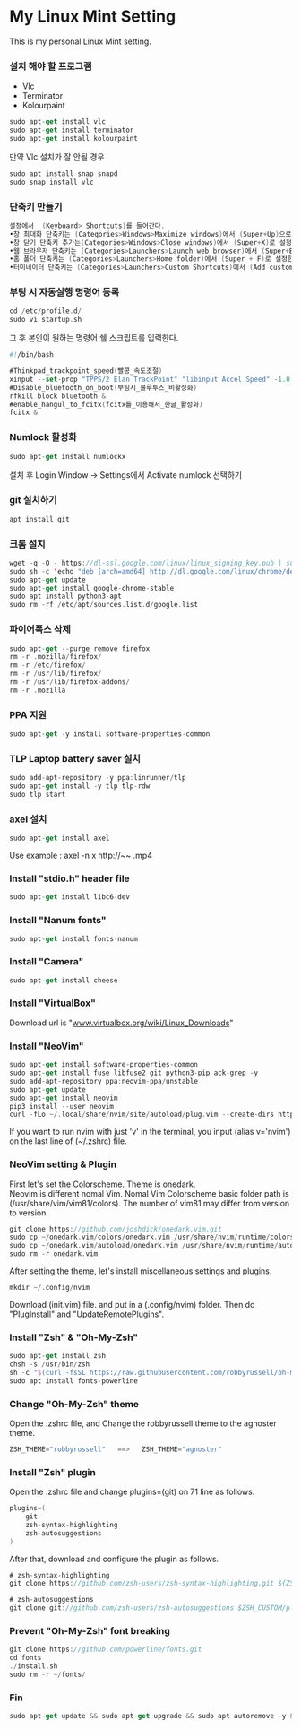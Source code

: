 # My Linux Mint Setting
This is my personal Linux Mint setting.  

### 설치 해야 할 프로그램
* Vlc
* Terminator
* Kolourpaint
```swift
sudo apt-get install vlc
sudo apt-get install terminator
sudo apt-get install kolourpaint
```
만약 Vlc 설치가 잘 안될 경우
```swift
sudo apt install snap snapd
sudo snap install vlc
```
  
### 단축키 만들기
```swift
설정에서  (Keyboard> Shortcuts)를 들어간다.
•창 최대화 단축키는 (Categories>Windows>Maximize windows)에서 (Super+Up)으로 설정한다.
•창 닫기 단축키 추가는(Categories>Windows>Close windows)에서 (Super+X)로 설정한다.
•웹 브라우저 단축키는 (Categories>Launchers>Launch web browser)에서 (Super+E)로 설정한다.
•홈 폴더 단축키는 (Categories>Launchers>Home folder)에서 (Super + F)로 설정한다,
•터미네이터 단축키는 (Categories>Launchers>Custom Shortcuts)에서 (Add custom shortcut)를 누른 뒤 Name 하고 Command를 terminator로 하고 단축키는 (Super+T)로 설정한다.
```

### 부팅 시 자동실행 명령어 등록
```swift
cd /etc/profile.d/ 
sudo vi startup.sh
```

그 후 본인이 원하는 명령어 쉘 스크립트를 입력한다.
```swift
#!/bin/bash

#Thinkpad_trackpoint_speed(빨콩_속도조절)
xinput --set-prop "TPPS/2 Elan TrackPoint" "libinput Accel Speed" -1.0 &
#Disable_bluetooth_on_boot(부팅시_블루투스_비활성화)
rfkill block bluetooth &
#enable_hangul_to_fcitx(fcitx를_이용해서_한글_활성화)
fcitx &
```

### Numlock 활성화
```swift
sudo apt-get install numlockx
```
설치 후 Login Window -> Settings에서 Activate numlock 선택하기

### git 설치하기
```swift
apt install git
```

### 크롬 설치
```swift
wget -q -O - https://dl-ssl.google.com/linux/linux_signing_key.pub | sudo apt-key add -
sudo sh -c 'echo "deb [arch=amd64] http://dl.google.com/linux/chrome/deb/ stable main" >> /etc/apt/sources.list.d/google.list'
sudo apt-get update
sudo apt-get install google-chrome-stable
sudo apt install python3-apt
sudo rm -rf /etc/apt/sources.list.d/google.list
```

### 파이어폭스 삭제
```swift
sudo apt-get --purge remove firefox
rm -r .mozilla/firefox/
rm -r /etc/firefox/
rm -r /usr/lib/firefox/
rm -r /usr/lib/firefox-addons/
rm -r .mozilla
```

### PPA 지원
```swift
sudo apt-get -y install software-properties-common
```

### TLP Laptop battery saver 설치
```swift
sudo add-apt-repository -y ppa:linrunner/tlp
sudo apt-get install -y tlp tlp-rdw
sudo tlp start
```

### axel 설치
```swift
sudo apt-get install axel
```
Use example : axel -n x http://~~ .mp4

### Install "stdio.h" header file
```swift
sudo apt-get install libc6-dev
```

### Install "Nanum fonts"
```swift
sudo apt-get install fonts-nanum
```

### Install "Camera"
```swift
sudo apt-get install cheese
```

### Install "VirtualBox"
Download url is "www.virtualbox.org/wiki/Linux_Downloads"

### Install "NeoVim"
```swift
sudo apt-get install software-properties-common
sudo apt-get install fuse libfuse2 git python3-pip ack-grep -y
sudo add-apt-repository ppa:neovim-ppa/unstable
sudo apt-get update
sudo apt-get install neovim
pip3 install --user neovim
curl -fLo ~/.local/share/nvim/site/autoload/plug.vim --create-dirs https://raw.githubusercontent.com/junegunn/vim-plug/master/plug.vim
```
If you want to run nvim with just 'v' in the terminal,
you input (alias v='nvim') on the last line of (~/.zshrc) file.

### NeoVim setting & Plugin
First let's set the Colorscheme. Theme is onedark.  
Neovim is different nomal Vim. Nomal Vim Colorscheme basic folder path is (/usr/share/vim/vim81/colors).
The number of vim81 may differ from version to version.
```swift
git clone https://github.com/joshdick/onedark.vim.git
sudo cp ~/onedark.vim/colors/onedark.vim /usr/share/nvim/runtime/colors/
sudo cp ~/onedark.vim/autoload/onedark.vim /usr/share/nvim/runtime/autoload/
sudo rm -r onedark.vim
```
After setting the theme, let's install miscellaneous settings and plugins.
```swift
mkdir ~/.config/nvim
```
Download (init.vim) file. and put in a (.config/nvim) folder.
Then do "PlugInstall" and "UpdateRemotePlugins".

### Install "Zsh" & "Oh-My-Zsh"
```swift
sudo apt-get install zsh
chsh -s /usr/bin/zsh
sh -c "$(curl -fsSL https://raw.githubusercontent.com/robbyrussell/oh-my-zsh/master/tools/install.sh)"
sudo apt install fonts-powerline
```

### Change "Oh-My-Zsh" theme
Open the .zshrc file, and Change the robbyrussell theme to the agnoster theme.
```swift
ZSH_THEME="robbyrussell"   ==>   ZSH_THEME="agnoster"
```

### Install "Zsh" plugin
Open the .zshrc file and change plugins=(git) on 71 line as follows.
```swift
plugins=(
    git
    zsh-syntax-highlighting 
    zsh-autosuggestions 
)
```
After that, download and configure the plugin as follows.
```swift
# zsh-syntax-highlighting
git clone https://github.com/zsh-users/zsh-syntax-highlighting.git ${ZSH_CUSTOM:-~/.oh-my-zsh/custom}/plugins/zsh-syntax-highlighting

# zsh-autosuggestions
git clone git://github.com/zsh-users/zsh-autosuggestions $ZSH_CUSTOM/plugins/zsh-autosuggestions
```

### Prevent "Oh-My-Zsh" font breaking
```swift
git clone https://github.com/powerline/fonts.git
cd fonts
./install.sh
sudo rm -r ~/fonts/
```

### Fin
```swift
sudo apt-get update && sudo apt-get upgrade && sudo apt autoremove -y && sudo apt autoclean -y
```
